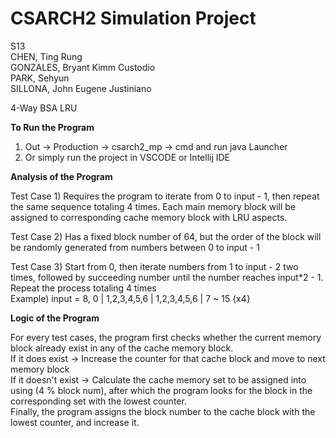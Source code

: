 # CSARCH2 Simulation Project
S13  
CHEN, Ting Rung  
GONZALES, Bryant Kimm Custodio  
PARK, Sehyun  
SILLONA, John Eugene Justiniano  

4-Way BSA LRU

****************To Run the Program****************    

1. Out -> Production -> csarch2_mp -> cmd and run java Launcher
2. Or simply run the project in VSCODE or Intellij IDE

****************Analysis of the Program****************   

Test Case 1) Requires the program to iterate from 0 to input - 1, then repeat the same sequence totaling 4 times. Each main memory block will be assigned to corresponding cache memory block with LRU aspects.  

Test Case 2) Has a fixed block number of 64, but the order of the block will be randomly generated from numbers between 0 to input - 1  

Test Case 3) Start from 0, then iterate numbers from 1 to input - 2 two times, followed by succeeding number until the number reaches input*2 - 1. Repeat the process totaling 4 times  
Example) input = 8, 0 | 1,2,3,4,5,6 | 1,2,3,4,5,6 | 7 ~ 15 {x4}  


****************Logic of the Program****************  

For every test cases, the program first checks whether the current memory block already exist in any of the cache memory block.  
If it does exist -> Increase the counter for that cache block and move to next memory block  
If it doesn't exist -> Calculate the cache memory set to be assigned into using (4 % block num), after which the program looks for the block in the corresponding set with the lowest counter.  
                       Finally, the program assigns the block number to the cache block with the lowest counter, and increase it.
